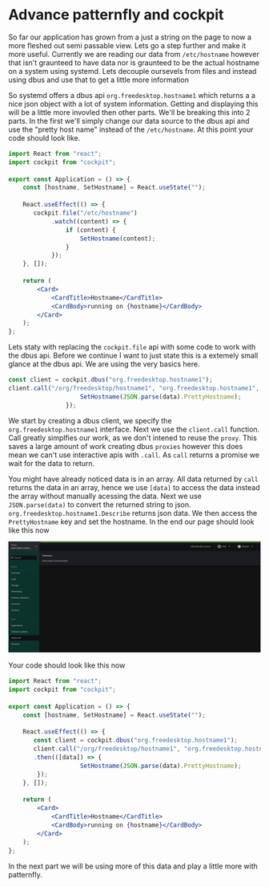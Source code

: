 # Advance patternfly and cockpit

So far our application has grown from a just a string on the page to now a more fleshed out semi passable view. Lets go a step further and make it more useful. Currently we are reading our data from `/etc/hostname` however that isn't graunteed to have data nor is graunteed to be the actual hostname on a system using systemd. Lets decouple oursevels from files and instead using dbus and use that to get a little more information

So systemd offers a dbus api `org.freedesktop.hostname1` which returns a a nice json object with a lot of system information. Getting and displaying this will be a little more invovled then other parts. We'll be breaking this into 2 parts. In the first we'll simply change our data source to the dbus api and use the "pretty host name" instead of the `/etc/hostname`. At this point your code should look like.


```jsx
import React from "react";
import cockpit from "cockpit";

export const Application = () => {
    const [hostname, SetHostname] = React.useState("");

    React.useEffect(() => {
       cockpit.file("/etc/hostname")
            .watch((content) => {
                if (content) {
                    SetHostname(content);
                }
            });
    }, []);

    return (
        <Card>
            <CardTitle>Hostname</CardTitle>
            <CardBody>running on {hostname}</CardBody>
        </Card>
    );
};
```

Lets staty with replacing the `cockpit.file` api with some code to work with the dbus api. Before we continue I want to just state this is a extemely small glance at the dbus api. We are using the very basics here.

```jsx
const client = cockpit.dbus("org.freedesktop.hostname1");
client.call("/org/freedesktop/hostname1", "org.freedesktop.hostname1", "Describe").then(([data]) => {
                    SetHostname(JSON.parse(data).PrettyHostname);
                });
```

We start by creating a dbus client, we specify the `org.freedesktop.hostname1` interface. Next we use the `client.call` function. Call greatly simplfies our work, as we don't intened to reuse the `proxy`. This saves a large amount of work creating dbus `proxies` however this does mean we can't use interactive apis with `.call`. As `call` returns a promise we wait for the data to return.

You might have already noticed data is in an array. All data returned by `call` returns the data in an array, hence we use `[data]` to access the data instead the array without manually acessing the data. Next we use `JSON.parse(data)` to convert the returned string to json. `org.freedesktop.hostname1.Describe` returns json data. We then access the `PrettyHostname` key and set the hostname. In the end our page should look like this now

![](./images/prettyhostname_time.png)

Your code should look like this now

```jsx
import React from "react";
import cockpit from "cockpit";

export const Application = () => {
    const [hostname, SetHostname] = React.useState("");

    React.useEffect(() => {
       const client = cockpit.dbus("org.freedesktop.hostname1");
       client.call("/org/freedesktop/hostname1", "org.freedesktop.hostname1", "Describe")
       .then(([data]) => {
                    SetHostname(JSON.parse(data).PrettyHostname);
        });
    }, []);

    return (
        <Card>
            <CardTitle>Hostname</CardTitle>
            <CardBody>running on {hostname}</CardBody>
        </Card>
    );
};
```

In the next part we will be using more of this data and play a little more with patternfly.